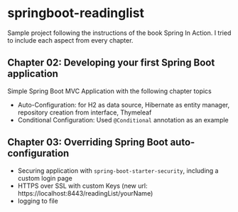 # springboot-readinglist
Sample project following the instructions of the book Spring In Action. I tried to include each aspect from every chapter.

## Chapter 02: Developing your first Spring Boot application
Simple Spring Boot MVC Application with the following chapter topics
* Auto-Configuration: for H2 as data source, Hibernate as entity manager, repository creation from interface, Thymeleaf
* Conditional Configuration: Used ```@Conditional``` annotation as an example

## Chapter 03: Overriding Spring Boot auto-configuration
* Securing application with ```spring-boot-starter-security```, including a custom login page
* HTTPS over SSL with custom Keys (new url: https://localhost:8443/readingList/yourName)
* logging to file

